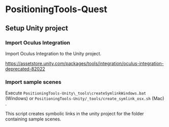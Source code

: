 # PositioningTools-Quest

## Setup Unity project

### Import Oculus Integration

Import Oculus Integration to the Unity project.

https://assetstore.unity.com/packages/tools/integration/oculus-integration-deprecated-82022

### Import sample scenes

Execute `PositioningTools-Unity\_tools\createSymlinkWindows.bat` (Windows) or `PositioningTools-Unity/_tools/create_symlink_osx.sh` (Mac) .

This script creates symbolic links in the unity project for the folder containing sample scenes.
